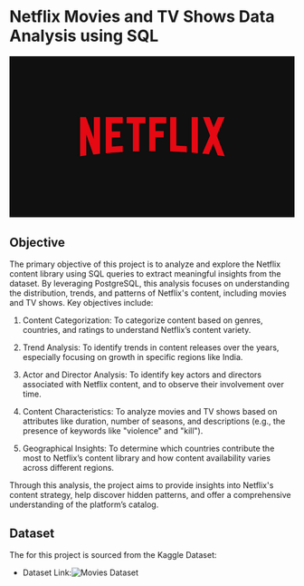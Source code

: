 # Netflix Movies and TV Shows Data Analysis using SQL

![Netflix Logo](https://github.com/Athira002/Netflix_SQL_Project/blob/main/netflix.jpg)

## Objective
The primary objective of this project is to analyze and explore the Netflix content library using SQL queries to extract meaningful insights from the dataset. By leveraging PostgreSQL, this analysis focuses on understanding the distribution, trends, and patterns of Netflix's content, including movies and TV shows. Key objectives include:

 1) Content Categorization: To categorize content based on genres, countries, and ratings to understand Netflix’s content variety.

 2) Trend Analysis: To identify trends in content releases over the years, especially focusing on growth in specific regions like India.

 3) Actor and Director Analysis: To identify key actors and directors associated with Netflix content, and to observe their involvement over time.

 4) Content Characteristics: To analyze movies and TV shows based on attributes like duration, number of seasons, and descriptions (e.g., the presence of keywords like "violence" and "kill").

 5) Geographical Insights: To determine which countries contribute the most to Netflix’s content library and how content availability varies across different regions.

Through this analysis, the project aims to provide insights into Netflix's content strategy, help discover hidden patterns, and offer a comprehensive understanding of the platform’s catalog.

## Dataset
The for this project is sourced from the Kaggle Dataset:
- Dataset Link:![Movies Dataset](https://www.kaggle.com/datasets/shivamb/netflix-shows)
